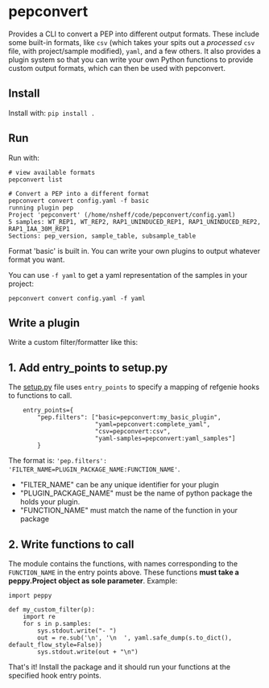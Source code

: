 # pepconvert

Provides a CLI to convert a PEP into different output formats. These include some built-in formats, like `csv` (which takes your spits out a *processed* `csv` file, with project/sample modified), `yaml`, and a few others. It also provides a plugin system so that you can write your own Python functions to provide custom output formats, which can then be used with pepconvert.

## Install

Install with: `pip install .`

## Run

Run with:

```
# view available formats
pepconvert list
```


```
# Convert a PEP into a different format
pepconvert convert config.yaml -f basic
running plugin pep
Project 'pepconvert' (/home/nsheff/code/pepconvert/config.yaml)
5 samples: WT_REP1, WT_REP2, RAP1_UNINDUCED_REP1, RAP1_UNINDUCED_REP2, RAP1_IAA_30M_REP1
Sections: pep_version, sample_table, subsample_table
```

Format 'basic' is built in. You can write your own plugins to output whatever format you want.


You can use `-f yaml` to get a yaml representation of the samples in your project:

```
pepconvert convert config.yaml -f yaml
```

## Write a plugin

Write a custom filter/formatter like this:
    
## 1. Add entry_points to setup.py

The [setup.py](setup.py) file uses `entry_points` to specify a mapping of refgenie hooks to functions to call.

```
    entry_points={
        "pep.filters": ["basic=pepconvert:my_basic_plugin",
                        "yaml=pepconvert:complete_yaml",
                        "csv=pepconvert:csv",
                        "yaml-samples=pepconvert:yaml_samples"]
        }
```

The format is: `'pep.filters': 'FILTER_NAME=PLUGIN_PACKAGE_NAME:FUNCTION_NAME'`.

- "FILTER_NAME" can be any unique identifier for your plugin
- "PLUGIN_PACKAGE_NAME" must be the name of python package the holds your plugin.
- "FUNCTION_NAME" must match the name of the function in your package

## 2. Write functions to call

The module contains the functions, with names corresponding to the `FUNCTION_NAME` in the entry points above. These functions **must take a peppy.Project object as sole parameter**. Example:

```
import peppy
  
def my_custom_filter(p):
    import re
    for s in p.samples:
        sys.stdout.write("- ")
        out = re.sub('\n', '\n  ', yaml.safe_dump(s.to_dict(), default_flow_style=False))
        sys.stdout.write(out + "\n")
```

That's it! Install the package and it should run your functions at the specified hook entry points.
